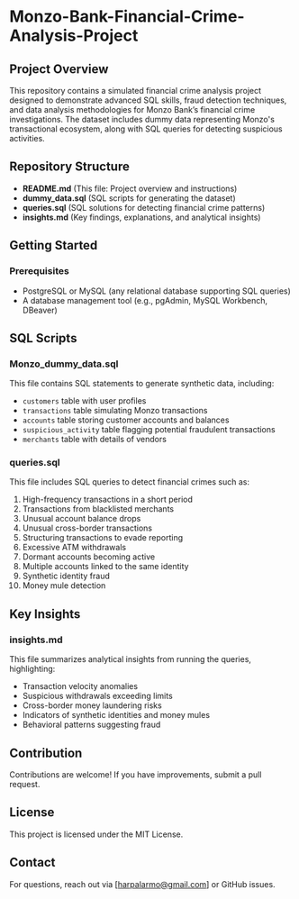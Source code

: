 # Monzo-Bank-Financial-Crime-Analysis-Project

## Project Overview
This repository contains a simulated financial crime analysis project designed to demonstrate advanced SQL skills, fraud detection techniques, and data analysis methodologies for Monzo Bank’s financial crime investigations. The dataset includes dummy data representing Monzo's transactional ecosystem, along with SQL queries for detecting suspicious activities.

## Repository Structure
- **README.md** (This file: Project overview and instructions)
- **dummy_data.sql** (SQL scripts for generating the dataset)
- **queries.sql** (SQL solutions for detecting financial crime patterns)
- **insights.md** (Key findings, explanations, and analytical insights)

## Getting Started
### Prerequisites
- PostgreSQL or MySQL (any relational database supporting SQL queries)
- A database management tool (e.g., pgAdmin, MySQL Workbench, DBeaver)

## SQL Scripts
### **Monzo_dummy_data.sql**
This file contains SQL statements to generate synthetic data, including:
- `customers` table with user profiles
- `transactions` table simulating Monzo transactions
- `accounts` table storing customer accounts and balances
- `suspicious_activity` table flagging potential fraudulent transactions
- `merchants` table with details of vendors

### **queries.sql**
This file includes SQL queries to detect financial crimes such as:
1. High-frequency transactions in a short period
2. Transactions from blacklisted merchants
3. Unusual account balance drops
4. Unusual cross-border transactions
5. Structuring transactions to evade reporting
6. Excessive ATM withdrawals
7. Dormant accounts becoming active
8. Multiple accounts linked to the same identity
9. Synthetic identity fraud
10. Money mule detection

## Key Insights
### **insights.md**
This file summarizes analytical insights from running the queries, highlighting:
- Transaction velocity anomalies
- Suspicious withdrawals exceeding limits
- Cross-border money laundering risks
- Indicators of synthetic identities and money mules
- Behavioral patterns suggesting fraud

## Contribution
Contributions are welcome! If you have improvements, submit a pull request.

## License
This project is licensed under the MIT License.

## Contact
For questions, reach out via [harpalarmo@gmail.com] or GitHub issues.



